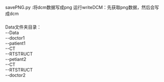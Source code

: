 savePNG.py :将dcm数据写成png
运行writeDCM：先获取png数据，然后会写成dcm

###
Data文件夹目录：  
--Data  
  --doctor1  
    --patient1  
      --CT  
      --RTSTRUCT  
    --petiant2  
      --CT  
      --RTSTRUCT  
  --doctor2  
